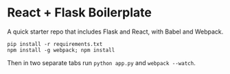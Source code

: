 
# React + Flask Boilerplate

A quick starter repo that includes Flask and React, with Babel and Webpack.

```
pip install -r requirements.txt
npm install -g webpack; npm install
```

Then in two separate tabs run `python app.py` and `webpack --watch`.
